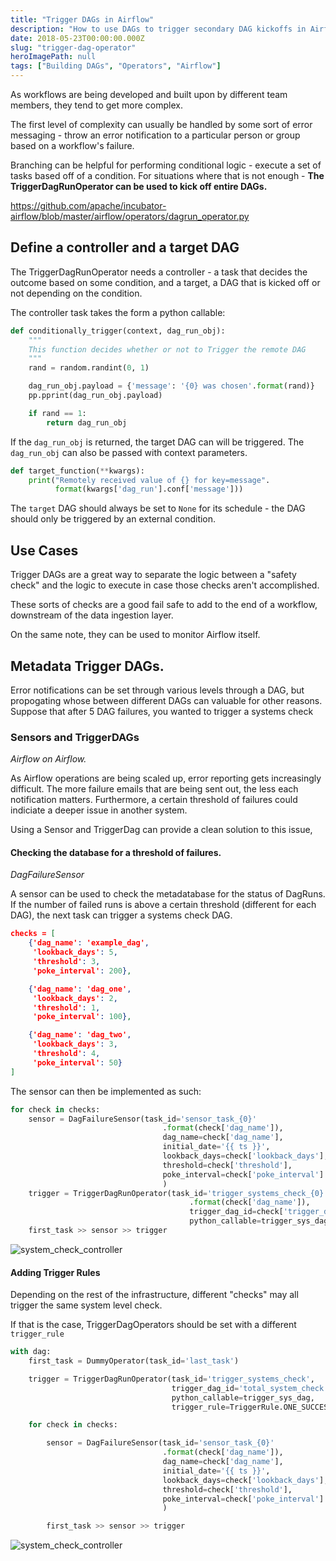 ```yaml
---
title: "Trigger DAGs in Airflow"
description: "How to use DAGs to trigger secondary DAG kickoffs in Airflow."
date: 2018-05-23T00:00:00.000Z
slug: "trigger-dag-operator"
heroImagePath: null
tags: ["Building DAGs", "Operators", "Airflow"]
---
```


As workflows are being developed and built upon by different team members, they tend to get more complex.

The first level of complexity can usually be handled by some sort of error messaging - throw an error notification to a particular person or group based on a workflow's failure.

Branching can be helpful for performing conditional logic - execute a set of tasks based off of a condition. For situations where that is not enough - **The TriggerDagRunOperator can be used to kick off entire DAGs.**

https://github.com/apache/incubator-airflow/blob/master/airflow/operators/dagrun_operator.py

## Define a controller and a target  DAG

The TriggerDagRunOperator needs a controller - a task that decides the outcome based on some condition, and a target, a DAG that is kicked off or not depending on the condition.

The controller task takes the form a python callable:


```python
def conditionally_trigger(context, dag_run_obj):
    """
    This function decides whether or not to Trigger the remote DAG
    """
    rand = random.randint(0, 1)

    dag_run_obj.payload = {'message': '{0} was chosen'.format(rand)}
    pp.pprint(dag_run_obj.payload)

    if rand == 1:
        return dag_run_obj
```

If the `dag_run_obj` is returned, the target DAG can will be triggered. The `dag_run_obj` can also be passed with context parameters.


```python
def target_function(**kwargs):
    print("Remotely received value of {} for key=message".
          format(kwargs['dag_run'].conf['message']))
```

The `target` DAG should always be set to `None` for its schedule - the DAG should only be triggered by an external condition.

## Use Cases

Trigger DAGs are a great way to separate the logic between a "safety check" and the logic to execute in case those checks aren't accomplished. 

These sorts of checks are a good fail safe to add to the end of a workflow, downstream of the data ingestion layer.

On the same note, they can be used to monitor Airflow itself.

## Metadata Trigger DAGs.

Error notifications can be set through various levels through a DAG, but propogating whose  between different DAGs can valuable for other reasons. Suppose that after 5  DAG failures, you wanted to trigger a systems check


### Sensors and TriggerDAGs
_Airflow on Airflow._

As Airflow operations are being scaled up, error reporting gets increasingly difficult. The more failure emails that are being sent out, the less each notification matters. Furthermore, a certain threshold of failures could indiciate a deeper issue in another system.

Using a Sensor and TriggerDag can provide a clean solution to this issue,

####  Checking the database for a threshold of failures.
_DagFailureSensor_

A sensor can be used to check the metadatabase for the status of DagRuns. If the number of failed runs is above a certain threshold (different for each DAG), the next task can trigger a systems check DAG.

```json
checks = [
    {'dag_name': 'example_dag',
     'lookback_days': 5,
     'threshold': 3,
     'poke_interval': 200},

    {'dag_name': 'dag_one',
     'lookback_days': 2,
     'threshold': 1,
     'poke_interval': 100},

    {'dag_name': 'dag_two',
     'lookback_days': 3,
     'threshold': 4,
     'poke_interval': 50}
]
```

The sensor can then be implemented as such:
```python
for check in checks:
    sensor = DagFailureSensor(task_id='sensor_task_{0}'
                                  .format(check['dag_name']),
                                  dag_name=check['dag_name'],
                                  initial_date='{{ ts }}',
                                  lookback_days=check['lookback_days'],
                                  threshold=check['threshold'],
                                  poke_interval=check['poke_interval']
                                  )
    trigger = TriggerDagRunOperator(task_id='trigger_systems_check_{0}'
                                        .format(check['dag_name']),
                                        trigger_dag_id=check['trigger_dag_target'],
                                        python_callable=trigger_sys_dag)
    first_task >> sensor >> trigger
```
![system_check_controller](https://cdn.astronomer.io/website/img/guides/system_check_controller.png)


#### Adding Trigger Rules
Depending on the rest of the infrastructure, different "checks" may all trigger the same system level check.

If that is the case, TriggerDagOperators should be set with a different `trigger_rule`

```python
with dag:
    first_task = DummyOperator(task_id='last_task')

    trigger = TriggerDagRunOperator(task_id='trigger_systems_check',
                                    trigger_dag_id='total_system_check',
                                    python_callable=trigger_sys_dag,
                                    trigger_rule=TriggerRule.ONE_SUCCESS)

    for check in checks:

        sensor = DagFailureSensor(task_id='sensor_task_{0}'
                                  .format(check['dag_name']),
                                  dag_name=check['dag_name'],
                                  initial_date='{{ ts }}',
                                  lookback_days=check['lookback_days'],
                                  threshold=check['threshold'],
                                  poke_interval=check['poke_interval']
                                  )

        first_task >> sensor >> trigger
```
![system_check_controller](https://cdn.astronomer.io/website/img/guides/trigger_rule_sensor_dag.png)


